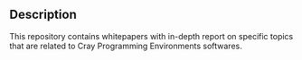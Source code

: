 ## Description
This repository contains whitepapers with in-depth report on specific topics
that are related to Cray Programming Environments softwares.
